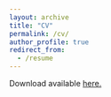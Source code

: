 ```yaml
---
layout: archive
title: "CV"
permalink: /cv/
author_profile: true
redirect_from:
  - /resume
---
```


Download available [here.](https://github.com/margae-knox/margae-knox.github.io/files/MKnox_CV_2022AUG_web.pdf)

<object data="https://github.com/margae-knox/margae-knox.github.io/files/MKnox_CV_2022AUG_web.pdf" width="1000" height="1000" type='application/pdf'></object>
